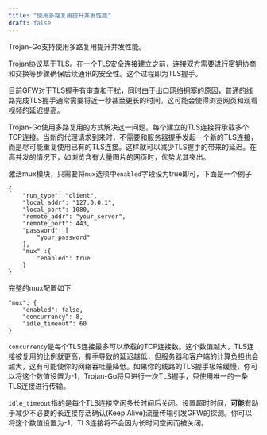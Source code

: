 ```yaml
---
title: "使用多路复用提升并发性能"
draft: false
---
```


Trojan-Go支持使用多路复用提升并发性能。

Trojan协议基于TLS。在一个TLS安全连接建立之前，连接双方需要进行密钥协商和交换等步骤确保后续通讯的安全性。这个过程即为TLS握手。

目前GFW对于TLS握手有审查和干扰，同时由于出口网络拥塞的原因，普通的线路完成TLS握手通常需要将近一秒甚至更长的时间。这可能会使得浏览网页和观看视频的延迟提高。

Trojan-Go使用多路复用的方式解决这一问题。每个建立的TLS连接将承载多个TCP连接。当新的代理请求到来时，不需要和服务器握手发起一个新的TLS连接，而是尽可能重复使用已有的TLS连接。这样就可以减少TLS握手的带来的延迟。在高并发的情况下，如浏览含有大量图片的网页时，优势尤其突出。

激活mux模块，只需要将```mux```选项中```enabled```字段设为true即可，下面是一个例子

```
{
    "run_type": "client",
    "local_addr": "127.0.0.1",
    "local_port": 1080,
    "remote_addr": "your_server",
    "remote_port": 443,
    "password": [
        "your_password"
    ],
    "mux" :{
        "enabled": true
    }
}
```

完整的mux配置如下

```
"mux": {
    "enabled": false,
    "concurrency": 8,
    "idle_timeout": 60
}
```

```concurrency```是每个TLS连接最多可以承载的TCP连接数。这个数值越大，TLS连接被复用的比例就更高，握手导致的延迟越低，但服务器和客户端的计算负担也会越大，这有可能使你的网络吞吐量降低。如果你的线路的TLS握手极端缓慢，你可以将这个数值设置为-1，Trojan-Go将只进行一次TLS握手，只使用唯一的一条TLS连接进行传输。

```idle_timeout```指的是每个TLS连接空闲多长时间后关闭。设置超时时间，**可能**有助于减少不必要的长连接存活确认(Keep Alive)流量传输引发GFW的探测。你可以将这个数值设置为-1，TLS连接将不会因为长时间空闲而被关闭。
